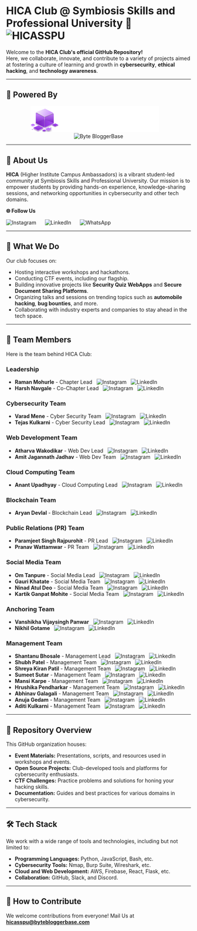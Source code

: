 # HICA Club @ Symbiosis Skills and Professional University 🚀  <img src="https://komarev.com/ghpvc/?username=HICASSPU&label=Profile%20views&color=0e75b6&style=flat" alt="HICASSPU" />


Welcome to the **HICA Club's official GitHub Repository!**  
Here, we collaborate, innovate, and contribute to a variety of projects aimed at fostering a culture of learning and growth in **cybersecurity**, **ethical hacking**, and **technology awareness**.  

---

## 🎯 Powered By  

<p align="center">
  <a style="text-decoration:none;" href="https://bloggersconvision.com">
    <img src="https://raw.githubusercontent.com/HICASSPU/.github/refs/heads/main/profile/Frame%20510.png" alt="BloggersCon Vision" width="350"/></a>
  &nbsp;&nbsp;&nbsp;&nbsp;
  
  <a style="text-decoration:none;" href="https://bytebloggerbase.com">
    <img src="https://bytebloggerbase.com/_next/image?url=%2F_next%2Fstatic%2Fmedia%2FLogo-Main-image.5d7b05a8.png&w=1080&q=75" alt="Byte BloggerBase" width="350"/>
  </a>
</p>  

---

## 🌟 About Us  

**HICA** (Higher Institute Campus Ambassadors) is a vibrant student-led community at Symbiosis Skills and Professional University. Our mission is to empower students by providing hands-on experience, knowledge-sharing sessions, and networking opportunities in cybersecurity and other tech domains.  

 ****🌐 Follow Us****
<p>
  <a style="text-decoration:none;" href="https://www.instagram.com/hica_sspu" ><img src="https://upload.wikimedia.org/wikipedia/commons/a/a5/Instagram_icon.png" alt="Instagram" width="50"/></a>
  &nbsp;&nbsp;&nbsp;&nbsp;
  <a style="text-decoration:none;" href="https://www.linkedin.com/company/hica-sspu" ><img src="https://upload.wikimedia.org/wikipedia/commons/e/e9/Linkedin_icon.svg" alt="LinkedIn" width="50"/></a>
  &nbsp;&nbsp;&nbsp;&nbsp;
  <a style="text-decoration:none;" href="https://chat.whatsapp.com/Hs5MBRWdEvGJWlwy5jXCl3"><img src="https://upload.wikimedia.org/wikipedia/commons/6/6b/WhatsApp.svg" alt="WhatsApp" width="50"/></a>
</p>  

---

## 🎯 What We Do  

Our club focuses on:  
- Hosting interactive workshops and hackathons.  
- Conducting CTF events, including our flagship. 
- Building innovative projects like **Security Quiz WebApps** and **Secure Document Sharing Platforms**.  
- Organizing talks and sessions on trending topics such as **automobile hacking**, **bug bounties**, and more.  
- Collaborating with industry experts and companies to stay ahead in the tech space.  

---

## 🌟 Team Members  

Here is the team behind HICA Club:  

### **Leadership**  
- **Raman Mohurle** - Chapter Lead  &nbsp; <a style="text-decoration:none;" href="https://www.instagram.com/hica_sspu" >
    <img src="https://upload.wikimedia.org/wikipedia/commons/a/a5/Instagram_icon.png" alt="Instagram" width="15"/></a>
  &nbsp;
  <a style="text-decoration:none;" href="https://www.linkedin.com/company/hica-sspu" >
    <img src="https://upload.wikimedia.org/wikipedia/commons/e/e9/Linkedin_icon.svg" alt="LinkedIn" width="15"/>
  </a>
- **Harsh Navgale** - Co-Chapter Lead   &nbsp; <a style="text-decoration:none;" href="https://www.instagram.com/hica_sspu" >
    <img src="https://upload.wikimedia.org/wikipedia/commons/a/a5/Instagram_icon.png" alt="Instagram" width="15"/></a>
  &nbsp;
  <a style="text-decoration:none;" href="https://www.linkedin.com/company/hica-sspu" >
    <img src="https://upload.wikimedia.org/wikipedia/commons/e/e9/Linkedin_icon.svg" alt="LinkedIn" width="15"/>
  </a>

### **Cybersecurity Team**  
- **Varad Mene** - Cyber Security Team   &nbsp; <a style="text-decoration:none;" href="https://www.instagram.com/hica_sspu" >
    <img src="https://upload.wikimedia.org/wikipedia/commons/a/a5/Instagram_icon.png" alt="Instagram" width="15"/></a>
  &nbsp;
  <a style="text-decoration:none;" href="https://www.linkedin.com/company/hica-sspu" >
    <img src="https://upload.wikimedia.org/wikipedia/commons/e/e9/Linkedin_icon.svg" alt="LinkedIn" width="15"/>
  </a>
- **Tejas Kulkarni** - Cyber Security Lead   &nbsp; <a style="text-decoration:none;" href="https://www.instagram.com/hica_sspu" >
    <img src="https://upload.wikimedia.org/wikipedia/commons/a/a5/Instagram_icon.png" alt="Instagram" width="15"/></a>
  &nbsp;
  <a style="text-decoration:none;" href="https://www.linkedin.com/company/hica-sspu" >
    <img src="https://upload.wikimedia.org/wikipedia/commons/e/e9/Linkedin_icon.svg" alt="LinkedIn" width="15"/>
  </a>

### **Web Development Team**  
- **Atharva Wakodikar** - Web Dev Lead   &nbsp; <a style="text-decoration:none;" href="https://www.instagram.com/hica_sspu" >
    <img src="https://upload.wikimedia.org/wikipedia/commons/a/a5/Instagram_icon.png" alt="Instagram" width="15"/></a>
  &nbsp;
  <a style="text-decoration:none;" href="https://www.linkedin.com/company/hica-sspu" >
    <img src="https://upload.wikimedia.org/wikipedia/commons/e/e9/Linkedin_icon.svg" alt="LinkedIn" width="15"/>
  </a>
- **Amit Jagannath Jadhav** - Web Dev Team   &nbsp; <a style="text-decoration:none;" href="https://www.instagram.com/hica_sspu" >
    <img src="https://upload.wikimedia.org/wikipedia/commons/a/a5/Instagram_icon.png" alt="Instagram" width="15"/></a>
  &nbsp;
  <a style="text-decoration:none;" href="https://www.linkedin.com/company/hica-sspu" >
    <img src="https://upload.wikimedia.org/wikipedia/commons/e/e9/Linkedin_icon.svg" alt="LinkedIn" width="15"/>
  </a>

### **Cloud Computing Team**  
- **Anant Upadhyay** - Cloud Computing Lead   &nbsp; <a style="text-decoration:none;" href="https://www.instagram.com/hica_sspu" >
    <img src="https://upload.wikimedia.org/wikipedia/commons/a/a5/Instagram_icon.png" alt="Instagram" width="15"/></a>
  &nbsp;
  <a style="text-decoration:none;" href="https://www.linkedin.com/company/hica-sspu" >
    <img src="https://upload.wikimedia.org/wikipedia/commons/e/e9/Linkedin_icon.svg" alt="LinkedIn" width="15"/>
  </a>

### **Blockchain Team**  
- **Aryan Devlal** - Blockchain Lead   &nbsp; <a style="text-decoration:none;" href="https://www.instagram.com/hica_sspu" >
    <img src="https://upload.wikimedia.org/wikipedia/commons/a/a5/Instagram_icon.png" alt="Instagram" width="15"/></a>
  &nbsp;
  <a style="text-decoration:none;" href="https://www.linkedin.com/company/hica-sspu" >
    <img src="https://upload.wikimedia.org/wikipedia/commons/e/e9/Linkedin_icon.svg" alt="LinkedIn" width="15"/>
  </a>

### **Public Relations (PR) Team**  
- **Paramjeet Singh Rajpurohit** - PR Lead   &nbsp; <a style="text-decoration:none;" href="https://www.instagram.com/hica_sspu" >
    <img src="https://upload.wikimedia.org/wikipedia/commons/a/a5/Instagram_icon.png" alt="Instagram" width="15"/></a>
  &nbsp;
  <a style="text-decoration:none;" href="https://www.linkedin.com/company/hica-sspu" >
    <img src="https://upload.wikimedia.org/wikipedia/commons/e/e9/Linkedin_icon.svg" alt="LinkedIn" width="15"/>
  </a>
- **Pranav Wattamwar** - PR Team   &nbsp; <a style="text-decoration:none;" href="https://www.instagram.com/hica_sspu" >
    <img src="https://upload.wikimedia.org/wikipedia/commons/a/a5/Instagram_icon.png" alt="Instagram" width="15"/></a>
  &nbsp;
  <a style="text-decoration:none;" href="https://www.linkedin.com/company/hica-sspu" >
    <img src="https://upload.wikimedia.org/wikipedia/commons/e/e9/Linkedin_icon.svg" alt="LinkedIn" width="15"/>
  </a>

### **Social Media Team**  
- **Om Tanpure** - Social Media Lead   &nbsp; <a style="text-decoration:none;" href="https://www.instagram.com/hica_sspu" >
    <img src="https://upload.wikimedia.org/wikipedia/commons/a/a5/Instagram_icon.png" alt="Instagram" width="15"/></a>
  &nbsp;
  <a style="text-decoration:none;" href="https://www.linkedin.com/company/hica-sspu" >
    <img src="https://upload.wikimedia.org/wikipedia/commons/e/e9/Linkedin_icon.svg" alt="LinkedIn" width="15"/>
  </a>
- **Gauri Khatate** - Social Media Team   &nbsp; <a style="text-decoration:none;" href="https://www.instagram.com/hica_sspu" >
    <img src="https://upload.wikimedia.org/wikipedia/commons/a/a5/Instagram_icon.png" alt="Instagram" width="15"/></a>
  &nbsp;
  <a style="text-decoration:none;" href="https://www.linkedin.com/company/hica-sspu" >
    <img src="https://upload.wikimedia.org/wikipedia/commons/e/e9/Linkedin_icon.svg" alt="LinkedIn" width="15"/>
  </a>
- **Ninad Atul Deo** - Social Media Team   &nbsp; <a style="text-decoration:none;" href="https://www.instagram.com/hica_sspu" >
    <img src="https://upload.wikimedia.org/wikipedia/commons/a/a5/Instagram_icon.png" alt="Instagram" width="15"/></a>
  &nbsp;
  <a style="text-decoration:none;" href="https://www.linkedin.com/company/hica-sspu" >
    <img src="https://upload.wikimedia.org/wikipedia/commons/e/e9/Linkedin_icon.svg" alt="LinkedIn" width="15"/>
  </a>
- **Kartik Ganpat Mohite** - Social Media Team   &nbsp; <a style="text-decoration:none;" href="https://www.instagram.com/hica_sspu" >
    <img src="https://upload.wikimedia.org/wikipedia/commons/a/a5/Instagram_icon.png" alt="Instagram" width="15"/></a>
  &nbsp;
  <a style="text-decoration:none;" href="https://www.linkedin.com/company/hica-sspu" >
    <img src="https://upload.wikimedia.org/wikipedia/commons/e/e9/Linkedin_icon.svg" alt="LinkedIn" width="15"/>
  </a>

### **Anchoring Team**
- **Vanshikha Vijaysingh Panwar**   &nbsp; <a style="text-decoration:none;" href="https://www.instagram.com/hica_sspu" >
    <img src="https://upload.wikimedia.org/wikipedia/commons/a/a5/Instagram_icon.png" alt="Instagram" width="15"/></a>
  &nbsp;
  <a style="text-decoration:none;" href="https://www.linkedin.com/company/hica-sspu" >
    <img src="https://upload.wikimedia.org/wikipedia/commons/e/e9/Linkedin_icon.svg" alt="LinkedIn" width="15"/>
  </a>
- **Nikhil Gotame**   &nbsp; <a style="text-decoration:none;" href="https://www.instagram.com/hica_sspu" >
    <img src="https://upload.wikimedia.org/wikipedia/commons/a/a5/Instagram_icon.png" alt="Instagram" width="15"/></a>
  &nbsp;
  <a style="text-decoration:none;" href="https://www.linkedin.com/company/hica-sspu" >
    <img src="https://upload.wikimedia.org/wikipedia/commons/e/e9/Linkedin_icon.svg" alt="LinkedIn" width="15"/>
  </a>
  
### **Management Team**  
- **Shantanu Bhosale** - Management Lead   &nbsp; <a style="text-decoration:none;" href="https://www.instagram.com/hica_sspu" >
    <img src="https://upload.wikimedia.org/wikipedia/commons/a/a5/Instagram_icon.png" alt="Instagram" width="15"/></a>
  &nbsp;
  <a style="text-decoration:none;" href="https://www.linkedin.com/company/hica-sspu" >
    <img src="https://upload.wikimedia.org/wikipedia/commons/e/e9/Linkedin_icon.svg" alt="LinkedIn" width="15"/>
  </a>
- **Shubh Patel** - Management Team   &nbsp; <a style="text-decoration:none;" href="https://www.instagram.com/hica_sspu" >
    <img src="https://upload.wikimedia.org/wikipedia/commons/a/a5/Instagram_icon.png" alt="Instagram" width="15"/></a>
  &nbsp;
  <a style="text-decoration:none;" href="https://www.linkedin.com/company/hica-sspu" >
    <img src="https://upload.wikimedia.org/wikipedia/commons/e/e9/Linkedin_icon.svg" alt="LinkedIn" width="15"/>
  </a>
- **Shreya Kiran Patil** - Management Team   &nbsp; <a style="text-decoration:none;" href="https://www.instagram.com/hica_sspu" >
    <img src="https://upload.wikimedia.org/wikipedia/commons/a/a5/Instagram_icon.png" alt="Instagram" width="15"/></a>
  &nbsp;
  <a style="text-decoration:none;" href="https://www.linkedin.com/company/hica-sspu" >
    <img src="https://upload.wikimedia.org/wikipedia/commons/e/e9/Linkedin_icon.svg" alt="LinkedIn" width="15"/>
  </a>
- **Sumeet Sutar** - Management Team   &nbsp; <a style="text-decoration:none;" href="https://www.instagram.com/hica_sspu" >
    <img src="https://upload.wikimedia.org/wikipedia/commons/a/a5/Instagram_icon.png" alt="Instagram" width="15"/></a>
  &nbsp;
  <a style="text-decoration:none;" href="https://www.linkedin.com/company/hica-sspu" >
    <img src="https://upload.wikimedia.org/wikipedia/commons/e/e9/Linkedin_icon.svg" alt="LinkedIn" width="15"/>
  </a>
- **Mansi Karpe** - Management Team   &nbsp; <a style="text-decoration:none;" href="https://www.instagram.com/hica_sspu" >
    <img src="https://upload.wikimedia.org/wikipedia/commons/a/a5/Instagram_icon.png" alt="Instagram" width="15"/></a>
  &nbsp;
  <a style="text-decoration:none;" href="https://www.linkedin.com/company/hica-sspu" >
    <img src="https://upload.wikimedia.org/wikipedia/commons/e/e9/Linkedin_icon.svg" alt="LinkedIn" width="15"/>
  </a>
- **Hrushika Pendharkar** - Management Team   &nbsp; <a style="text-decoration:none;" href="https://www.instagram.com/hica_sspu" >
    <img src="https://upload.wikimedia.org/wikipedia/commons/a/a5/Instagram_icon.png" alt="Instagram" width="15"/></a>
  &nbsp;
  <a style="text-decoration:none;" href="https://www.linkedin.com/company/hica-sspu" >
    <img src="https://upload.wikimedia.org/wikipedia/commons/e/e9/Linkedin_icon.svg" alt="LinkedIn" width="15"/>
  </a>
- **Abhinav Galagali** - Management Team   &nbsp; <a style="text-decoration:none;" href="https://www.instagram.com/hica_sspu" >
    <img src="https://upload.wikimedia.org/wikipedia/commons/a/a5/Instagram_icon.png" alt="Instagram" width="15"/></a>
  &nbsp;
  <a style="text-decoration:none;" href="https://www.linkedin.com/company/hica-sspu" >
    <img src="https://upload.wikimedia.org/wikipedia/commons/e/e9/Linkedin_icon.svg" alt="LinkedIn" width="15"/>
  </a>
- **Anuja Gedam** - Management Team   &nbsp; <a style="text-decoration:none;" href="https://www.instagram.com/hica_sspu" >
    <img src="https://upload.wikimedia.org/wikipedia/commons/a/a5/Instagram_icon.png" alt="Instagram" width="15"/></a>
  &nbsp;
  <a style="text-decoration:none;" href="https://www.linkedin.com/company/hica-sspu" >
    <img src="https://upload.wikimedia.org/wikipedia/commons/e/e9/Linkedin_icon.svg" alt="LinkedIn" width="15"/>
  </a>
- **Aditi Kulkarni** - Management Team   &nbsp; <a style="text-decoration:none;" href="https://www.instagram.com/hica_sspu" >
    <img src="https://upload.wikimedia.org/wikipedia/commons/a/a5/Instagram_icon.png" alt="Instagram" width="15"/></a>
  &nbsp;
  <a style="text-decoration:none;" href="https://www.linkedin.com/company/hica-sspu" >
    <img src="https://upload.wikimedia.org/wikipedia/commons/e/e9/Linkedin_icon.svg" alt="LinkedIn" width="15"/>
  </a>

---

## 📂 Repository Overview  

This GitHub organization houses:  
- **Event Materials:** Presentations, scripts, and resources used in workshops and events.  
- **Open Source Projects:** Club-developed tools and platforms for cybersecurity enthusiasts.  
- **CTF Challenges:** Practice problems and solutions for honing your hacking skills.  
- **Documentation:** Guides and best practices for various domains in cybersecurity.  

---

## 🛠 Tech Stack  

We work with a wide range of tools and technologies, including but not limited to:  
- **Programming Languages:** Python, JavaScript, Bash, etc.  
- **Cybersecurity Tools:** Nmap, Burp Suite, Wireshark, etc.  
- **Cloud and Web Development:** AWS, Firebase, React, Flask, etc.  
- **Collaboration:** GitHub, Slack, and Discord.  

---

## 🤝 How to Contribute  

We welcome contributions from everyone! Mail Us at **hicasspu@bytebloggerbase.com**
